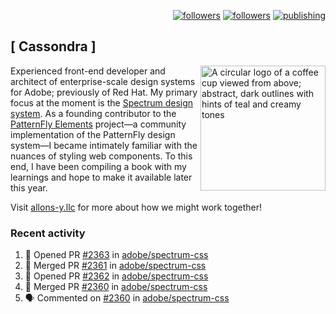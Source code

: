 <p align="right"><a rel="me" href="https://front-end.social/@castastrophe">
    <img alt="followers" title="Follow me on Mastodon" src="https://img.shields.io/mastodon/follow/109297102751309835?domain=https%3A%2F%2Ffront-end.social&label=Follow&logo=mastodon&logoColor=white&style=for-the-badge&labelColor=008080&color=006969"/></a>
  <a href="https://codepen.io/castastrophe/">
    <img alt="followers" title="Follow me on CodePen" src="https://img.shields.io/badge/16-1?color=640464&labelColor=7c007c&style=for-the-badge&logo=codepen&label=Follow"/></a>
<a href="https://castastrophe.medium.com/">
    <img alt="publishing" title="View articles on Medium" src="https://img.shields.io/badge/107-1?color=666&labelColor=444&label=subscribe&logo=medium&logoColor=white&style=for-the-badge"/></a>
</p>

## [&nbsp;Cassondra&nbsp;]

<img align="right" src="https://github-production-user-asset-6210df.s3.amazonaws.com/1840295/253016758-ba468774-1cd3-42c2-8f43-947b5eeb5edf.png" height="200" alt="A circular logo of a coffee cup viewed from above; abstract, dark outlines with hints of teal and creamy tones">

Experienced front-end developer and architect of enterprise-scale design systems for Adobe; previously of Red Hat. My primary focus at the moment is the [Spectrum design system](https://github.com/adobe/spectrum-css). As a founding contributor to the [PatternFly&nbsp;Elements](https://github.com/patternfly/patternfly-elements) project&mdash;a community implementation of the PatternFly design system&mdash;I became intimately familiar with the nuances of styling web components. To this end, I have been compiling a book with my learnings and hope to make it available later this year.

Visit [allons-y.llc](http://allons-y.llc/) for more about how we might work together!

### Recent activity

<!--START_SECTION:activity-->
1. 💪 Opened PR [#2363](https://github.com/adobe/spectrum-css/pull/2363) in [adobe/spectrum-css](https://github.com/adobe/spectrum-css)
2. 🎉 Merged PR [#2361](https://github.com/adobe/spectrum-css/pull/2361) in [adobe/spectrum-css](https://github.com/adobe/spectrum-css)
3. 💪 Opened PR [#2362](https://github.com/adobe/spectrum-css/pull/2362) in [adobe/spectrum-css](https://github.com/adobe/spectrum-css)
4. 🎉 Merged PR [#2360](https://github.com/adobe/spectrum-css/pull/2360) in [adobe/spectrum-css](https://github.com/adobe/spectrum-css)
5. 🗣 Commented on [#2360](https://github.com/adobe/spectrum-css/pull/2360#issuecomment-1852095693) in [adobe/spectrum-css](https://github.com/adobe/spectrum-css)
<!--END_SECTION:activity-->
